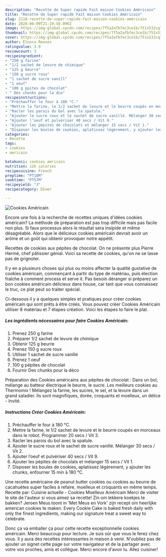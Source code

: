 ```yaml
---
description: "Recette de Super rapide Fait maison Cookies Américain"
title: "Recette de Super rapide Fait maison Cookies Américain"
slug: 2118-recette-de-super-rapide-fait-maison-cookies-americain
date: 2020-06-09T21:19:58.096Z
image: https://img-global.cpcdn.com/recipes/7f5a2afbfec3ce1b/751x532cq70/cookies-americain-photo-principale-de-la-recette.jpg
thumbnail: https://img-global.cpcdn.com/recipes/7f5a2afbfec3ce1b/751x532cq70/cookies-americain-photo-principale-de-la-recette.jpg
cover: https://img-global.cpcdn.com/recipes/7f5a2afbfec3ce1b/751x532cq70/cookies-americain-photo-principale-de-la-recette.jpg
author: Elnora Reeves
ratingvalue: 3.9
reviewcount: 3
recipeingredient:
- "250 g farine"
- "1/2 sachet de levure de chimique"
- "125 g beurre"
- "150 g sucre roux"
- "1 sachet de sucre vanill"
- "1 oeuf"
- "100 g ppites de chocolat"
- " Des chunks pour la dco"
recipeinstructions:
- "Préchauffer le four à 180 °C."
- "Mettre la farine, le 1/2 sachet de levure et le beurre coupés en morceaux dans le robot. Programmer 20 secs / Vit 3."
- "Racler les parois du bol avec la spatule."
- "Ajouter le sucre roux et le sachet de sucre vanillé. Mélanger 30 secs / Vit 2."
- "Ajouter l’oeuf et pulvériser 40 secs / Vit 9."
- "Ajouter les pépites de chocolats et mélanger 15 secs / Vit 1."
- "Disposer les boules de cookies, aplatissez légèrement, y ajouter les chunks, enfourner 15 min à 180 °C."
categories:
- Recette
tags:
- cookies
- amricain

katakunci: cookies amricain 
nutrition: 126 calories
recipecuisine: French
preptime: "PT18M"
cooktime: "PT57M"
recipeyield: "3"
recipecategory: Dîner

---
```



![Cookies Américain](https://img-global.cpcdn.com/recipes/7f5a2afbfec3ce1b/751x532cq70/cookies-americain-photo-principale-de-la-recette.jpg)

Encore une fois à la recherche de recettes uniques d'idées cookies américain? La méthode de préparation est pas trop difficile mais pas facile non plus. Si faux processus alors le résultat sera insipide et même désagréable. Alors que le délicieux cookies américain devrait avoir un arôme et un goût qui obtenir provoquer notre appétit.

Recettes de cookies aux pépites de chocolat. On ne présente plus Pierre Hermé, chef pâtissier génial. Voici sa recette de cookies, qu&#39;on ne se lasse pas de grignoter.

Il y en a plusieurs choses qui plus ou moins affecter la qualité gustative de cookies américain, commençant à partir du type de matériau, puis élection fraîche à comment process et serve it. Pas besoin déranger si préparez un bon cookies américain délicieux dans house, car tant que vous connaissez le truc, ce plat peut so traiter spécial.


Ci-dessous il y a quelques simples et pratiques pour créer cookies américain qui sont prêts à être créés. Vous pouvez créer Cookies Américain utiliser 8 matériau et 7 étapes création. Voici les étapes to faire le plat.

<!--inarticleads1-->

##### Les ingrédients nécessaires pour faire Cookies Américain:

1. Prenez 250 g farine
1. Préparer 1/2 sachet de levure de chimique
1. Obtenir 125 g beurre
1. Prenez 150 g sucre roux
1. Utiliser 1 sachet de sucre vanillé
1. Prenez 1 oeuf
1.  100 g pépites de chocolat
1. Fournir  Des chunks pour la déco


Préparation des Cookies américains aux pépites de chocolat : Dans un bol, mélange au batteur électrique le beurre, le sucre. Les meilleurs cookies au Thermomix ! Mélangez la farine, les sucres, le sel, et la levure dans un grand saladier. Ils sont magnifiques, dorée, croquants et moelleux, un délice - Invité. 

<!--inarticleads2-->

##### Instructions Créer Cookies Américain:

1. Préchauffer le four à 180 °C.
1. Mettre la farine, le 1/2 sachet de levure et le beurre coupés en morceaux dans le robot. Programmer 20 secs / Vit 3.
1. Racler les parois du bol avec la spatule.
1. Ajouter le sucre roux et le sachet de sucre vanillé. Mélanger 30 secs / Vit 2.
1. Ajouter l’oeuf et pulvériser 40 secs / Vit 9.
1. Ajouter les pépites de chocolats et mélanger 15 secs / Vit 1.
1. Disposer les boules de cookies, aplatissez légèrement, y ajouter les chunks, enfourner 15 min à 180 °C.


Une recette américaine de peanut butter cookies ou cookies au beurre de cacahuètes super faciles à refaire, moelleux et croquants en même temps. Recette par: Cuisine actuelle - Cookies Moelleux Américain Merci de visiter le site de l&#39;auteur si vous aimez sa recette! Zin om lekkere koekjes te bakken? Jeroen Meus toont in &#39;Met Meus en Vork&#39; zijn recept om heerlijke american cookies te maken. Every Cookie Cake is baked fresh daily with only the finest ingredients, making our signature treat a sweet way to celebrate. 


Donc ça va emballer ça pour cette recette exceptionnelle cookies américain. Merci beaucoup pour lecture. Je suis sûr que vous le ferez chez vous. Il y aura des recettes  intéressantes in maison à venir. N'oubliez pas de ajouter un signet cette page sur votre navigateur et de la partager avec votre vos proches, amis et collègue. Merci encore d'avoir lu. Allez cuisiner!
